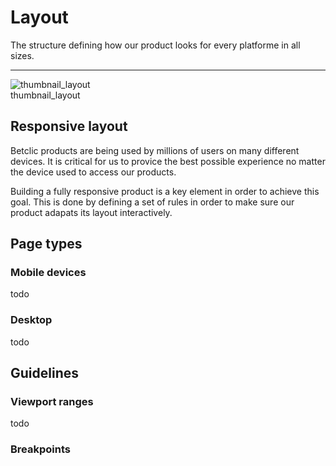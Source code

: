 
# Layout

The structure defining how our product looks for every platforme in all sizes.

---

  
![thumbnail_layout](https://studio-assets.supernova.io/design-systems/27883/d57ad309-e725-4822-8594-429359fd8629.png)  
thumbnail_layout  


## Responsive layout

Betclic products are being used by millions of users on many different devices. It is critical for us to provice the best possible experience no matter the device used to access our products. 

Building a fully responsive product is a key element in order to achieve this goal. This is done by defining a set of rules in order to make sure our product adapats its layout interactively. 

## Page types

### Mobile devices

todo

### Desktop

todo

## Guidelines

### Viewport ranges

todo

### Breakpoints
